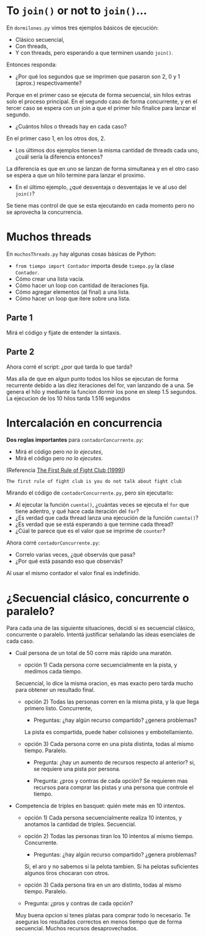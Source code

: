 # To `join()` or not to `join()`...

En `dormilones.py` vimos tres ejemplos básicos de ejecución:

- Clásico secuencial,
- Con threads,
- Y con threads, pero esperando a que terminen usando `join()`.

Entonces responda:
- ¿Por qué los segundos que se imprimen que pasaron son 2, 0 y 1 (aprox.) respectivamente?

Porque en el primer caso se ejecuta de forma secuencial, sin hilos extras solo el
proceso principal.
En el segundo caso de forma concurrente, y en el tercer caso
se espera con un join a que el primer hilo finalice para
lanzar el segundo.

- ¿Cuántos hilos o threads hay en cada caso?

En el primer caso 1, en los otros dos, 2.

- Los últimos dos ejemplos tienen la misma cantidad de threads cada uno, ¿cuál sería la diferencia entonces?

La diferencia es que en uno se lanzan de forma simultanea y en el otro caso se espera a
que un hilo termine para lanzar el proximo.

- En el último ejemplo, ¿qué desventaja o desventajas le ve al uso del `join()`?

Se tiene mas control de que se esta ejecutando en cada momento pero no se
aprovecha la concurrencia.

# Muchos threads

En `muchosThreads.py` hay algunas cosas básicas de Python:
- `from tiempo import Contador` importa desde `tiempo.py` la clase `Contador`.
- Cómo crear una lista vacía.
- Cómo hacer un loop con cantidad de iteraciones fija.
- Cómo agregar elementos (al final) a una lista.
- Cómo hacer un loop que itere sobre una lista.

## Parte 1
Mirá el código y fijate de entender la sintaxis. 

## Parte 2
Ahora corré el script: ¿por qué tarda lo que tarda? 

Mas alla de que en algun punto todos los hilos se ejecutan 
de forma recurrente debido a las diez iteraciones del for,
van lanzando de a una. Se genera el hilo y mediante 
la funcion dormir los pone en sleep 1.5 segundos.
La ejecucion de los 10 hilos tarda 1.516 segundos




# Intercalación en concurrencia

**Dos reglas importantes** para `contadorConcurrente.py`:
- Mirá el código pero _no lo ejecutes_,
- Mirá el código pero _no lo ejecutes_.

(Referencia [The First Rule of Fight Club (1999)](https://www.youtube.com/watch?v=dC1yHLp9bWA))

`The first rule of fight club is you do not talk about fight club`

Mirando el código de `contadorConcurrente.py`, pero sin ejecutarlo:
- Al ejecutar la función `cuenta()`, ¿cuántas veces se ejecuta el `for` que tiene adentro, y qué hace cada iteración del `for`?
- ¿Es verdad que cada thread lanza una ejecución de la función `cuenta()`?
- ¿Es verdad que se está esperando a que termine cada thread?
- ¿Cúal te parece que es el valor que se imprime de `counter`?

Ahora corré `contadorConcurrente.py`:
- Correlo varias veces, ¿qué observás que pasa?
- ¿Por qué está pasando eso que observás?

Al usar el mismo contador el valor final es indefinido.

# ¿Secuencial clásico, concurrente o paralelo?

Para cada una de las siguiente situaciones, decidí si es secuencial clásico, concurrente o paralelo. Intentá justificar señalando las ideas esenciales de cada caso.

- Cuál persona de un total de 50 corre más rápido una maratón.
    - opción 1) Cada persona corre secuencialmente en la pista, y medimos cada tiempo.
    
    Secuencial, lo dice la misma oracion, es mas exacto pero tarda mucho para obtener un resultado final.
    
    - opción 2) Todas las personas corren en la misma pista, y la que llega primero listo.
    Concurrente,
		
		- Preguntas: ¿hay algún recurso compartido? ¿genera problemas?
		
		La pista es compartida, puede haber colisiones y embotellamiento.
    
    - opción 3) Cada persona corre en una pista distinta, todas al mismo tiempo.
    Paralelo.
		
		- Pregunta: ¿hay un aumento de recursos respecto al anterior?
		si, se requiere una pista por persona.
        
        - Pregunta: ¿pros y contras de cada opción?
        Se requieren mas recursos para comprar las pistas y una persona que controle el tiempo.

- Competencia de triples en basquet: quién mete más en 10 intentos.
    - opción 1) Cada persona secuencialmente realiza 10 intentos, y anotamos la cantidad de triples.
    Secuencial.
    - opción 2) Todas las personas tiran los 10 intentos al mismo tiempo.
	Concurrente.
        - Preguntas: ¿hay algún recurso compartido? ¿genera problemas?
        
        Si, el aro y no sabemos si la pelota tambien. Si ha pelotas suficientes algunos 
        tiros chocaran con otros.
   
    - opción 3) Cada persona tira en un aro distinto, todas al mismo tiempo.
    Paralelo.
    
    - Pregunta: ¿pros y contras de cada opción?
    
    Muy buena opcion si tenes platas para comprar todo lo necesario. 
    Te aseguras los resultados correctos en menos tiempo que de forma secuencial.
    Muchos recursos desaprovechados.
